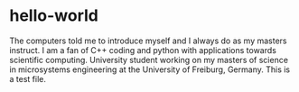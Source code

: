 # hello-world

The computers told me to introduce myself and I always do as my masters instruct. I am a fan of C++ coding and python with applications towards scientific computing. University student working on my masters of science in microsystems engineering at the University of Freiburg, Germany. This is a test file. 
